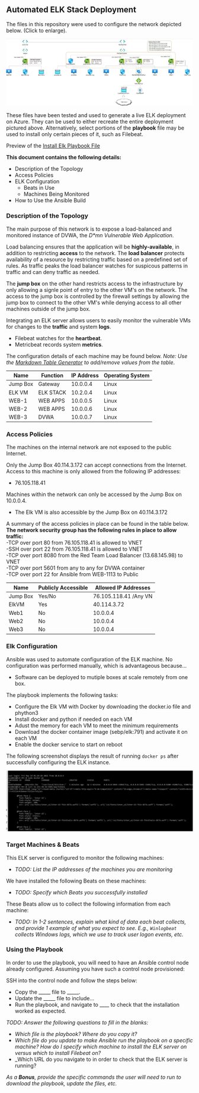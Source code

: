 ## Automated ELK Stack Deployment

The files in this repository were used to configure the network depicted below. (Click to enlarge).

<img src="/images/TopLevelToplogy.JPG"/>

These files have been tested and used to generate a live ELK deployment on Azure. They can be used to either recreate the entire deployment pictured above. Alternatively, select portions of the <b>playbook</b> file may be used to install only certain pieces of it, such as Filebeat.

 Preview of the <a href="ansible/install-elk.yml">Install Elk Playbook File</a>

<b>This document contains the following details:</b>

- Description of the Topology
- Access Policies
- ELK Configuration
  - Beats in Use
  - Machines Being Monitored
- How to Use the Ansible Build


### Description of the Topology

The main purpose of this network is to expose a load-balanced and monitored instance of DVWA, the <i>D*mn Vulnerable Web Application</i>.

Load balancing ensures that the application will be <b>highly-available</b>, in addition to restricting <b>access</b> to the network.  The <b>load balancer</b> protects availability of a resource by restricting traffic based on a predefined set of rules.  As traffic peaks the load balancer watches for suspicous patterns in traffic and can deny traffic as needed.

The <b>jump box</b> on the other hand restricts access to the infrastructure by only allowing a signle point of entry to the other VM's on the network.  The access to the jump box is controlled by the firewall settings by allowing the jump box to connect to the other VM's while denying access to all other machines outside of the jump box.

Integrating an ELK server allows users to easily monitor the vulnerable VMs for changes to the <b>traffic</b> and system <b>logs</b>.
- Filebeat watches for the <b>heartbeat</b>.
- Metricbeat records system <b>metrics</b>.

The configuration details of each machine may be found below.
_Note: Use the [Markdown Table Generator](http://www.tablesgenerator.com/markdown_tables) to add/remove values from the table_.

| Name     | Function | IP Address | Operating System |
|----------|----------|------------|------------------|
| Jump Box | Gateway  | 10.0.0.4   | Linux            |
| ELK VM   | ELK STACK| 10.2.0.4   | Linux            |
| WEB-1    | WEB APPS | 10.0.0.5   | Linux            |
| WEB-2    | WEB APPS | 10.0.0.6   | Linux            |
| WEB-3    | DVWA     | 10.0.0.7   | Linux            |

### Access Policies

The machines on the internal network are not exposed to the public Internet. 

Only the Jump Box 40.114.3.172 can accept connections from the Internet. Access to this machine is only allowed from the following IP addresses:
- 76.105.118.41

Machines within the network can only be accessed by the Jump Box on 10.0.0.4.
- The Elk VM is also accessible by the Jump Box on 40.114.3.172

A summary of the access policies in place can be found in the table below.<br>
<b>The network security group has the following rules in place to allow traffic:</b><br>
-TCP over port 80 from 76.105.118.41 is allowed to VNET<br>
-SSH over port 22 from 76.105.118.41 is allowed to VNET<br>
-TCP over port 8080 from the Red Team Load Balancer (13.68.145.98) to VNET<br>
-TCP over port 5601 from any to any for DVWA container<br>
-TCP over port 22 for Ansible from WEB-1113 to Public<br>

| Name     | Publicly Accessible | Allowed IP Addresses |
|----------|---------------------|----------------------|
| Jump Box | Yes/No              | 76.105.118.41 /Any VN|
| ElkVM    | Yes                 | 40.114.3.72          |
| Web1     | No                  | 10.0.0.4             |
| Web2     | No                  | 10.0.0.4             |
| Web3     | No                  | 10.0.0.4             |
### Elk Configuration

Ansible was used to automate configuration of the ELK machine. No configuration was performed manually, which is advantageous because...
- Software can be deployed to mutiple boxes at scale remotely from one box.

The playbook implements the following tasks:
- Configure the Elk VM with Docker by downloading the docker.io file and phython3
- Install docker and python if needed on each VM
- Adust the memory for each VM to meet the minimum requirements
- Download the docker container image (sebp/elk:791) and activate it on each VM
- Enable the docker service to start on reboot

The following screenshot displays the result of running `docker ps` after successfully configuring the ELK instance.

<img src="/images/Curl.JPG"/>

### Target Machines & Beats
This ELK server is configured to monitor the following machines:
- _TODO: List the IP addresses of the machines you are monitoring_

We have installed the following Beats on these machines:
- _TODO: Specify which Beats you successfully installed_

These Beats allow us to collect the following information from each machine:
- _TODO: In 1-2 sentences, explain what kind of data each beat collects, and provide 1 example of what you expect to see. E.g., `Winlogbeat` collects Windows logs, which we use to track user logon events, etc._

### Using the Playbook
In order to use the playbook, you will need to have an Ansible control node already configured. Assuming you have such a control node provisioned: 

SSH into the control node and follow the steps below:
- Copy the _____ file to _____.
- Update the _____ file to include...
- Run the playbook, and navigate to ____ to check that the installation worked as expected.

_TODO: Answer the following questions to fill in the blanks:_
- _Which file is the playbook? Where do you copy it?_
- _Which file do you update to make Ansible run the playbook on a specific machine? How do I specify which machine to install the ELK server on versus which to install Filebeat on?_
- _Which URL do you navigate to in order to check that the ELK server is running?

_As a **Bonus**, provide the specific commands the user will need to run to download the playbook, update the files, etc._
